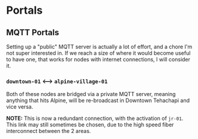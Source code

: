 # Portals

## MQTT Portals

Setting up a "public" MQTT server is actually a lot of effort, and a chore I'm
not super interested in. If we reach a size of where it would become useful to
have one, that works for nodes with internet connections, I will consider it.

### `downtown-01` <--> `alpine-village-01`

Both of these nodes are bridged via a private MQTT server, meaning anything
that hits Alpine, will be re-broadcast in Downtown Tehachapi and vice versa.

**NOTE:** This is now a redundant connection, with the activation of `jr-01`.
This link may still sometimes be chosen, due to the high speed fiber
interconnect between the 2 areas.